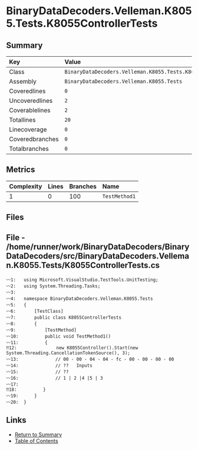 ﻿# BinaryDataDecoders.Velleman.K8055.Tests.K8055ControllerTests

## Summary

| Key             | Value                                                          |
| :-------------- | :------------------------------------------------------------- |
| Class           | `BinaryDataDecoders.Velleman.K8055.Tests.K8055ControllerTests` |
| Assembly        | `BinaryDataDecoders.Velleman.K8055.Tests`                      |
| Coveredlines    | `0`                                                            |
| Uncoveredlines  | `2`                                                            |
| Coverablelines  | `2`                                                            |
| Totallines      | `20`                                                           |
| Linecoverage    | `0`                                                            |
| Coveredbranches | `0`                                                            |
| Totalbranches   | `0`                                                            |

## Metrics

| Complexity | Lines | Branches | Name          |
| :--------- | :---- | :------- | :------------ |
| 1          | 0     | 100      | `TestMethod1` |

## Files

## File - /home/runner/work/BinaryDataDecoders/BinaryDataDecoders/src/BinaryDataDecoders.Velleman.K8055.Tests/K8055ControllerTests.cs

```CSharp
〰1:   using Microsoft.VisualStudio.TestTools.UnitTesting;
〰2:   using System.Threading.Tasks;
〰3:   
〰4:   namespace BinaryDataDecoders.Velleman.K8055.Tests
〰5:   {
〰6:       [TestClass]
〰7:       public class K8055ControllerTests
〰8:       {
〰9:           [TestMethod]
〰10:          public void TestMethod1()
〰11:          {
‼12:               new K8055Controller().Start(new System.Threading.CancellationTokenSource(), 3);
〰13:              // 00 - 00 - 04 - 04 - fc - 00 - 00 - 00 - 00
〰14:              // ??   Inputs
〰15:              // ??
〰16:              // 1 | 2 |4 |5 | 3
〰17:  
‼18:          }
〰19:      }
〰20:  }
```

## Links

* [Return to Summary](Summary.md)
* [Table of Contents](../TOC.md)

